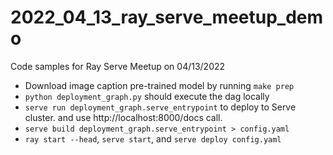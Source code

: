 # 2022_04_13_ray_serve_meetup_demo

Code samples for Ray Serve Meetup on 04/13/2022

- Download image caption pre-trained model by running `make prep`
- `python deployment_graph.py` should execute the dag locally
- `serve run deployment_graph.serve_entrypoint` to deploy to Serve cluster. and use http://localhost:8000/docs call.
- `serve build deployment_graph.serve_entrypoint > config.yaml`
- `ray start --head`, `serve start`, and `serve deploy config.yaml`
